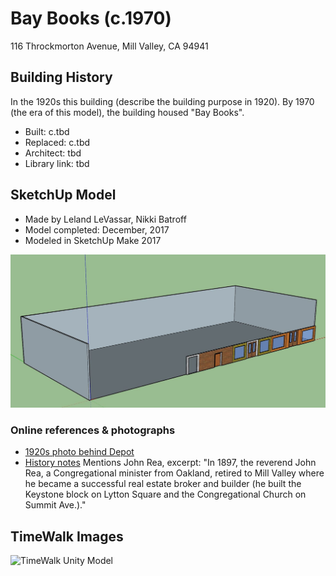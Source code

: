# Bay Books (c.1970)
116 Throckmorton Avenue, Mill Valley, CA 94941

## Building History

In the 1920s this building (describe the building purpose in 1920).  By 1970 (the era of this model), the building housed "Bay Books".

- Built: c.tbd
- Replaced: c.tbd
- Architect: tbd
- Library link: tbd


## SketchUp Model

- Made by Leland LeVassar, Nikki Batroff
- Model completed: December, 2017
- Modeled in SketchUp Make 2017

![SketchUp Make 2017 model screenshot](https://github.com/TimeWalkOrg/building-mill-valley-ca-keystone-building/blob/master/keystone-building-1920.jpg)

### Online references & photographs
* [1920s photo behind Depot](https://archive.org/details/cmlpl_000226)
* [History notes](https://www.mvhistory.org/wp-content/uploads/2012/10/2011WIH-GBk-v11b.pdf) Mentions John Rea, excerpt: "In 1897, the reverend John Rea, a Congregational minister from Oakland, retired to Mill Valley where he became a successful real estate broker and builder (he built the Keystone block on Lytton Square and the Congregational Church on Summit Ave.)."

## TimeWalk Images
![TimeWalk Unity Model](tbd)
